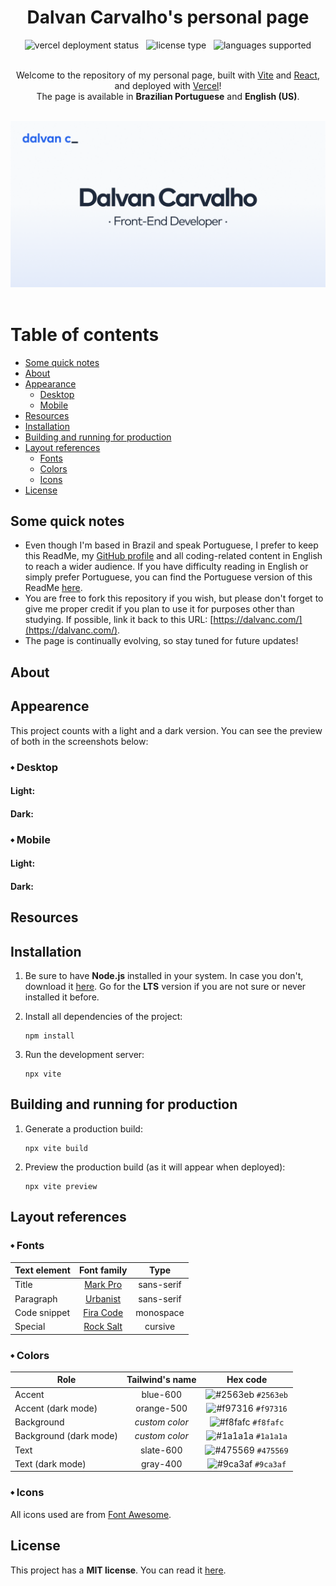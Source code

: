 <h1 align="center">Dalvan Carvalho's personal page</h1>

<div align="center">
  <img 
    src="https://vercelbadge.vercel.app/api/dalvancarvalho/personal-page"
    alt="vercel deployment status"
  />
  &nbsp;
  <img 
    src="https://img.shields.io/badge/license-MIT-blue"
    alt="license type"
  />
  &nbsp;
  <img 
    src="https://img.shields.io/badge/supported_languages-2-yellow"
    alt="languages supported"
  />
</div>

<br>

<p align="center">
  Welcome to the repository of my personal page, built with
  <a href="https://vitejs.dev/">Vite</a> and
  <a href="https://react.dev/">React</a>, and deployed with
  <a href="https://vercel.com/">Vercel</a>!
  <br>
  The page is available in <strong>Brazilian Portuguese</strong> and <strong>English (US)</strong>.
</p>

<br>

<div align="center">
  <img style="width: 700px" src="./public/images/og-banner.png" alt="banner" />
</div>

<br>

# Table of contents

- [Some quick notes](#some-quick-notes)
- [About](#about)
- [Appearance](#appearance)
  - [Desktop](#-desktop)
  - [Mobile](#-mobile)
- [Resources](#resources)
- [Installation](#installation)
- [Building and running for production](#building-and-running-for-production)
- [Layout references](#layout-references)
  - [Fonts](#-fonts)
  - [Colors](#-colors)
  - [Icons](#-icons)
- [License](#license)

## Some quick notes

- Even though I'm based in Brazil and speak Portuguese, I prefer to keep this ReadMe, my [GitHub profile](https://github.com/dalvancarvalho) and all coding-related content in English to reach a wider audience. If you have difficulty reading in English or simply prefer Portuguese, you can find the Portuguese version of this ReadMe [here](./README-pt.md).
- You are free to fork this repository if you wish, but please don't forget to give me proper credit if you plan to use it for purposes other than studying. If possible, link it back to this URL: [https://dalvanc.com/](https://dalvanc.com/).
- The page is continually evolving, so stay tuned for future updates!

## About

## Appearence

This project counts with a light and a dark version. You can see the preview of both in the screenshots below:

### ⬩ Desktop

#### Light:

#### Dark:

### ⬩ Mobile

#### Light:

#### Dark:

## Resources

## Installation

1. Be sure to have **Node.js** installed in your system. In case you don't, download it [here](https://nodejs.org/en). Go for the **LTS** version if you are not sure or never installed it before.

2. Install all dependencies of the project:

   ```
   npm install
   ```

3. Run the development server:

   ```
   npx vite
   ```

## Building and running for production

1. Generate a production build:

   ```
   npx vite build
   ```

2. Preview the production build (as it will appear when deployed):

   ```
   npx vite preview
   ```

## Layout references

### ⬩ Fonts

| Text element |                       Font family                        |    Type    |
| ------------ | :------------------------------------------------------: | :--------: |
| Title        |         [Mark Pro](https://8font.com/mark-pro/)          | sans-serif |
| Paragraph    |  [Urbanist](https://fonts.google.com/specimen/Urbanist)  | sans-serif |
| Code snippet | [Fira Code](https://fonts.google.com/specimen/Fira+Code) | monospace  |
| Special      | [Rock Salt](https://fonts.google.com/specimen/Rock+Salt) |  cursive   |

### ⬩ Colors

| Role                   | Tailwind's name |                              Hex code                              |
| ---------------------- | :-------------: | :----------------------------------------------------------------: |
| Accent                 |    blue-600     | ![#2563eb](https://via.placeholder.com/10/2563eb?text=+) `#2563eb` |
| Accent (dark mode)     |   orange-500    | ![#f97316](https://via.placeholder.com/10/f97316?text=+) `#f97316` |
| Background             | _custom color_  | ![#f8fafc](https://via.placeholder.com/10/f8fafc?text=+) `#f8fafc` |
| Background (dark mode) | _custom color_  | ![#1a1a1a](https://via.placeholder.com/10/1a1a1a?text=+) `#1a1a1a` |
| Text                   |    slate-600    | ![#475569](https://via.placeholder.com/10/475569?text=+) `#475569` |
| Text (dark mode)       |    gray-400     | ![#9ca3af](https://via.placeholder.com/10/9ca3af?text=+) `#9ca3af` |

### ⬩ Icons

All icons used are from [Font Awesome](https://fontawesome.com/).

## License

This project has a **MIT license**. You can read it [here](./LICENSE).

